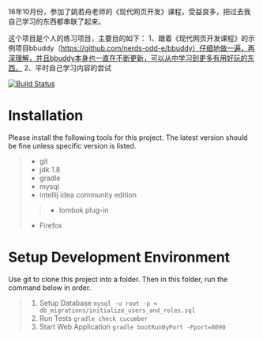 16年10月份，参加了姚若舟老师的《现代网页开发》课程，受益良多，把过去我自己学习的东西都串联了起来。

这个项目是个人的练习项目，主要目的如下：
1、跟着《现代网页开发课程》的示例项目bbuddy（https://github.com/nerds-odd-e/bbuddy）仔细地做一遍，再深理解，并且bbuddy本身也一直在不断更新，可以从中学习到更多有用好玩的东西。
2、平时自己学习内容的尝试

[![Build Status](https://travis-ci.org/ZhangColin/modern.svg?branch=master)](https://travis-ci.org/ZhangColin/modern)

# Installation
Please install the following tools for this project. The latest version should be fine unless specific version is listed.
>* git
>* jdk 1.8
>* gradle
>* mysql
>* intellij idea community edition
>>* lombok plug-in
>* Firefox

# Setup Development Environment
Use git to clone this project into a folder. Then in this folder, run the command below in order.
>1. Setup Database
`mysql -u root -p < db_migrations/initialize_users_and_roles.sql`
>2. Run Tests
`gradle check cucumber`
>3. Start Web Application
`gradle bootRunByPort -Pport=8090`